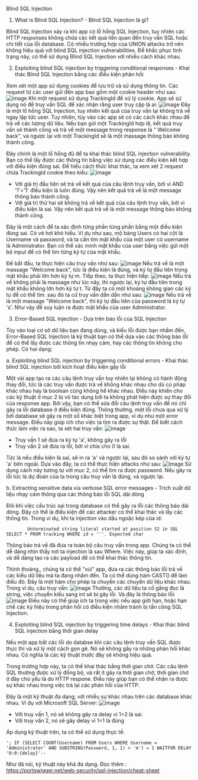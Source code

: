 Blind SQL Injection
1. What is Blind SQL Injection? - Blind SQL Injection là gì?

Blind SQL Injection xảy ra khi app có lỗ hổng SQL Injection, tuy nhiên các HTTP responses không chứa các kết quả liên quan đến truy vấn SQL hoặc chi tiết của lỗi database. Có nhiều trường hợp của UNION attacks trở nên không hiệu quả với blind SQL injection vulnerabilities. Để khắc phục tình trạng này, có thể sử dụng Blind SQL Injection với nhiều cách khác nhau.

2. Exploiting blind SQL injection by triggering conditional responses - Khai thác Blind SQL Injection bằng các điều kiện phản hồi

Xem xét một app sử dụng cookies để lưu trữ và sử dụng thông tin. Các request từ các user gửi đến app bao gồm một cookie header như sau:
![image](https://github.com/phtuanthanh/LabPortwigger/assets/138991479/45d18f87-4041-4514-8064-8c86a5d9ae10)
Khi một request sử dụng TrackingId để xử lý cookie. App sẽ sử dụng nó để truy vấn SQL để xác nhận rằng user truy cập là ai:
![image](https://github.com/phtuanthanh/LabPortwigger/assets/138991479/8beafa0a-5eae-4bbe-a1d5-a6843d1748b9)
Đây là một lổ hổng SQL Injection, tuy nhiên kết quả của truy vấn lại không trả về ngay lập tức user. Tuy nhiên, tùy vào các app sẽ có các cách khác nhau để trả về các lượng dữ liệu. Nếu bạn gửi một TrackingId hợp lệ, kết quả truy vấn sẽ thành công và trả về một message trong response là " Welcome back", và ngược lại với một TrackingId sẽ là một massage thông báo không thành công.

Đây chính là một lổ hổng đủ để ta khai thác blind SQL injection vulnerability. Bạn có thể lấy được các thông tin bằng việc sử dụng các điều kiện kết hợp với điều kiện đúng sai. Để hiểu cách thức khai thác, ta xem xét 2 request chứa TrackingId cookie theo kiểu:
![image](https://github.com/phtuanthanh/LabPortwigger/assets/138991479/8048a0f7-5401-402c-85a0-3f2ddd061b76)
+ Với giá trị đầu tiên sẽ trả về kết quả của câu lệnh truy vấn, bởi vì AND '1'='1' điều kiện là luôn đúng. Vậy nên kết quả trả về là một message thông báo thành công.
+ Với giá trị thứ hai  sẽ không trả về kết quả của câu lệnh truy vấn, bởi vì điều kiện là sai. Vậy nên kết quả trả về là một message thông báo không thành công.

Đây là một cách để ta xác định từng phần từng phần bằng một điều kiện đúng sai. Có vẻ hơi khó hiểu. Ví dụ như sau, mộ bảng Users có hai cột là Username và password, và ta cần tìm mật khẩu của một user có username là Administrator. Bạn có thể xác minh mật khẩu của user bằng việc gửi một bộ input để có thể tìm từng ký tự của mật khẩu.

Để bắt đầu, ta thực hiện câu truy vấn như sau:
![image](https://github.com/phtuanthanh/LabPortwigger/assets/138991479/e543d08b-83e7-402c-ac93-c7339ecb127e)
Nếu trả về là một massage "Welcome back", tức là điều kiện là đúng, và ký tự đầu tiên trong mật khẩu phải lớn hơn ký tự m.
Tiếp theo, ta thực hiện tiếp:
![image](https://github.com/phtuanthanh/LabPortwigger/assets/138991479/41300f65-6976-413d-afd2-af30cfaa08e6)
Nếu trả về không phải là massage như lúc nãy, thì ngược lại, ký tự đầu tiên trong mật khẩu không lớn hơn ký tự t. Từ đây ta có một khoảng không gian các ký tự để có thể tìm. sau đó ta cứ truy vấn dần dần như sau:
![image](https://github.com/phtuanthanh/LabPortwigger/assets/138991479/458d7114-ec44-41ae-87c7-4c0d376caa62)
Nếu trả về là một massage "Welcome back", thì ký tự đầu tiên của password là ký tự 's'.
Như vậy để suy luận ra được mật khẩu của user Administrator.

3. Error-Based SQL Injection - Dựa trên báo lỗi của SQL Injection

Tùy vào loại cơ sở dữ liệu bạn đang dùng, và kiểu lỗi được bạn nhắm đến, Error-Based SQL Injection là kỹ thuật bạn có thể dựa vào các thông báo lỗi để có thể lấy được các thông tin nhạy cảm, hay các thông tin không cho phép. Có hai dạng:

a. Exploiting blind SQL injection by triggering conditional errors - Khai thác blind SQL injection bởi kích hoạt điều kiện gây lỗi

Một vài app tạo ra các câu lệnh truy vấn tuy nhiên lại không có hành động thay đổi, tức là các truy vấn được trả về không khác nhau cho dù cú pháp khác nhau hay là boolean cũng không hề khác nhau.
Điều này khiến cho các kỹ thuật ở mục 2 bị vô tác dụng bởi ta không phát hiện được sự thay đổi của response app. Bởi vậy, bạn có thể sửa đổi câu lệnh truy vấn để nó chỉ gây ra lỗi database ở điều kiện đúng. Thông thường, một lỗi chưa qua xử lý bởi database sẽ gây ra một số khác biệt trong app, ví dụ như một error message. Điều này giúp ích cho việc ta tìm ra được sự thật. Để biết cách thức làm việc ra sao, ta xét hai truy vấn:
![image](https://github.com/phtuanthanh/LabPortwigger/assets/138991479/465240f0-f89b-47b3-9a71-89f48c6cb846)
+ Truy vấn 1 sẽ đưa ra ký tự 'a', không gây ra lỗi
+ Truy vấn 2 sẽ đưa ra lỗi, bởi vì chia cho 0 là sai.
  
Tức là nếu điều kiện là sai, sẽ in ra 'a' và ngược lại, sau đó so sánh với ký tự 'a' bên ngoài. Dựa vào đây, ta có thể thực hiện attacks như sau:
![image](https://github.com/phtuanthanh/LabPortwigger/assets/138991479/6d62f563-55cb-4970-8872-eed1fd8e095a)
Sử dụng cách này tương tự với mục 2, có thể tìm ra được password. Nếu gây ra lỗi tức là dự đoán của ta trong câu truy vấn là đúng, và ngược lại.

b. Extracting sensitive data via verbose SQL error messages - Trích xuất dữ liệu nhạy cảm thông qua các thông báo lỗi SQL dài dòng

Đôi khi việc cấu trúc sai trong database có thể gây ra lỗi các thông báo dài dòng. Đây có thể là điều kiện để các attacker có thể khai thác và lấy các thông tin. Trong ví dụ, khi ta injection vào dấu ngoặc kép của id:

            Unterminated string literal started at position 52 in SQL SELECT * FROM tracking WHERE id = '''. Expected char
Thông báo trả về đã đưa ra toàn bộ câu truy vấn trong app. Chúng ta có thể dễ dàng nhìn thấy nơi ta injection là sau Where. Việc này, giúp ta xác định, và dễ dàng tạo ra các payload để có thể khai thác thông tin.

Thỉnh thoảng,, chúng ta có thể "xúi" app, đưa ra các thông báo lỗi trả về các kiểu dữ liệu mà ta đang nhắm đến. Ta có thể dùng hàm CAST() để làm điều đó. Đây là một hàm cho phép ta chuyền các chuyển dữ liệu khác nhau. Trong ví dụ, câu truy vấn:
![image](https://github.com/phtuanthanh/LabPortwigger/assets/138991479/9eacac1f-10d3-47ff-9aed-1ec1e43abb80)
Thường, các dữ liệu ta cố gắng đọc là string, việc chuyển kiểu sang int sẽ bị gây lỗi. Và đây là thông báo lỗi:
![image](https://github.com/phtuanthanh/LabPortwigger/assets/138991479/1af78aba-c19c-407b-ba99-e7e817dbc5af)
Điều này có thể giúp ích ta trong việc nếu app giới hạn, hoặc hạn chế các ký hiệu trong phản hồi có điều kiện nhằm tránh bị tấn công SQL Injection.

4. Exploiting blind SQL injection by triggering time delays - Khai thác blind SQL injection bằng thời gian delay

Nếu một app bắt các lỗi do databse khi các câu lệnh truy vấn SQL được thực thi và xử lý một cách gọn gẽ. Nó sẽ không gây ra những phản hồi khác nhau. Có nghĩa là các kỹ thuật trước đây sẽ không hiệu quả.

Trong trường hợp này, ta có thể khai thác bằng thời gian chờ. Các câu lệnh SQL thường được xử lý đồng bộ, và rất ít gây ra thời gian chờ, thời gian chờ ở đây chủ yếu là do HTTP respone. Điều này giúp bạn có thể nhận ra được sự khác nhau trong việc trả lại các phản hồi của HTTP.

Đây là một kỹ thuật đa dạng, với nhiều sự khác nhau trên các database khác nhau.  Ví dụ với Microsoft SQL Server:
![image](https://github.com/phtuanthanh/LabPortwigger/assets/138991479/4dabca74-49d3-479b-8172-130ba3fc2ee8)
+ Với truy vấn 1, nó sẽ không gây ra delay vì 1=2 là sai.
+ Với truy vấn 2, nó sẽ gây delay vì 1=1 là đúng

Áp dụng kỹ thuật trên, ta có thể sử dụng thực tế: 
               
    '; IF (SELECT COUNT(Username) FROM Users WHERE Username = 'Administrator' AND SUBSTRING(Password, 1, 1) > 'm') = 1 WAITFOR DELAY '0:0:{delay}'--
Như đã nói, kỹ thuật này khá đa dạng. Đọc thêm : https://portswigger.net/web-security/sql-injection/cheat-sheet






